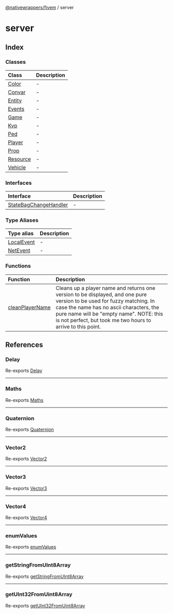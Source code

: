 [@nativewrappers/fivem](../README.md) / server

# server

## Index

### Classes

| Class | Description |
| :------ | :------ |
| [Color](classes/Color.md) | - |
| [Convar](classes/Convar.md) | - |
| [Entity](classes/Entity.md) | - |
| [Events](classes/Events.md) | - |
| [Game](classes/Game.md) | - |
| [Kvp](classes/Kvp.md) | - |
| [Ped](classes/Ped.md) | - |
| [Player](classes/Player.md) | - |
| [Prop](classes/Prop.md) | - |
| [Resource](classes/Resource.md) | - |
| [Vehicle](classes/Vehicle.md) | - |

### Interfaces

| Interface | Description |
| :------ | :------ |
| [StateBagChangeHandler](interfaces/StateBagChangeHandler.md) | - |

### Type Aliases

| Type alias | Description |
| :------ | :------ |
| [LocalEvent](type-aliases/LocalEvent.md) | - |
| [NetEvent](type-aliases/NetEvent.md) | - |

### Functions

| Function | Description |
| :------ | :------ |
| [cleanPlayerName](functions/cleanPlayerName.md) | Cleans up a player name and returns one version to be displayed, and one pure version to be used for fuzzy matching. In case the name has no ascii characters, the pure name will be "empty name". NOTE: this is not perfect, but took me two hours to arrive to this point. |

## References

### Delay

Re-exports [Delay](../client/functions/Delay.md)

***

### Maths

Re-exports [Maths](../client/classes/Maths.md)

***

### Quaternion

Re-exports [Quaternion](../client/classes/Quaternion.md)

***

### Vector2

Re-exports [Vector2](../client/classes/Vector2.md)

***

### Vector3

Re-exports [Vector3](../client/classes/Vector3.md)

***

### Vector4

Re-exports [Vector4](../client/classes/Vector4.md)

***

### enumValues

Re-exports [enumValues](../client/functions/enumValues.md)

***

### getStringFromUInt8Array

Re-exports [getStringFromUInt8Array](../client/functions/getStringFromUInt8Array.md)

***

### getUInt32FromUint8Array

Re-exports [getUInt32FromUint8Array](../client/functions/getUInt32FromUint8Array.md)

